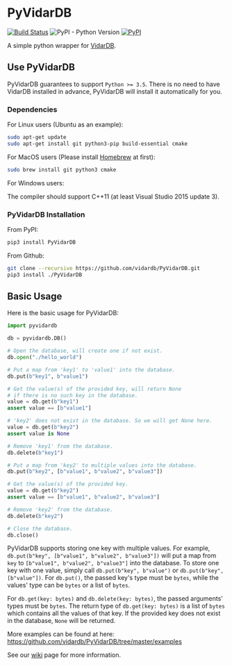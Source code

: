 # PyVidarDB

[![Build Status](https://dev.azure.com/vidardb/PyVidarDB/_apis/build/status/vidardb.PyVidarDB?branchName=master)](https://dev.azure.com/vidardb/PyVidarDB/_build/latest?definitionId=1&branchName=master)
![PyPI - Python Version](https://img.shields.io/pypi/pyversions/pyvidardb)
[![PyPI](https://img.shields.io/pypi/v/PyVidarDB.svg)](https://pypi.org/project/PyVidarDB)


A simple python wrapper for [VidarDB](https://github.com/vidardb/vidardb-engine).

## Use PyVidarDB

PyVidarDB guarantees to support `Python >= 3.5`.
There is no need to have VidarDB installed in advance, PyVidarDB will install it automatically for you.

### Dependencies

For Linux users (Ubuntu as an example):

```bash
sudo apt-get update
sudo apt-get install git python3-pip build-essential cmake
```

For MacOS users (Please install [Homebrew](https://brew.sh/) at first):

```bash
sudo brew install git python3 cmake
```

For Windows users:

The compiler should support C++11 (at least Visual Studio 2015 update 3).

### PyVidarDB Installation

From PyPI:

```bash
pip3 install PyVidarDB
```

From Github:

```bash
git clone --recursive https://github.com/vidardb/PyVidarDB.git
pip3 install ./PyVidarDB
```

## Basic Usage

Here is the basic usage for PyVidarDB:

```python
import pyvidardb

db = pyvidardb.DB()

# Open the database, will create one if not exist.
db.open("./hello_world")

# Put a map from 'key1' to 'value1' into the database.
db.put(b"key1", b"value1")

# Get the value(s) of the provided key, will return None
# if there is no such key in the database.
value = db.get(b"key1")
assert value == [b"value1"]

# 'key2' does not exist in the database. So we will get None here.
value = db.get(b"key2")
assert value is None

# Remove 'key1' from the database.
db.delete(b"key1")

# Put a map from 'key2' to multiple values into the database.
db.put(b"key2", [b"value1", b"value2", b"value3"])

# Get the value(s) of the provided key.
value = db.get(b"key2")
assert value == [b"value1", b"value2", b"value3"]

# Remove 'key2' from the database.
db.delete(b"key2")

# Close the database.
db.close()
```

PyVidarDB supports storing one key with multiple values. For example,
`db.put(b"key", [b"value1", b"value2", b"value3"])` will put a map
from `key` to `[b"value1", b"value2", b"value3"]` into the database.
To store one key with one value, simply call `db.put(b"key", b"value")`
or `db.put(b"key", [b"value"])`. For `db.put()`, the passed key's type
must be `bytes`, while the values' type can be `bytes` or a list of `bytes`. 

For `db.get(key: bytes)` and `db.delete(key: bytes)`, the passed arguments'
types must be `bytes`. The return type of `db.get(key: bytes)` is a list of
`bytes` which contains all the values of that key. If the provided key does
not exist in the database, `None` will be returned.

More examples can be found at here: https://github.com/vidardb/PyVidarDB/tree/master/examples 

See our [wiki](https://github.com/vidardb/PyVidarDB/wiki) page for more information.
